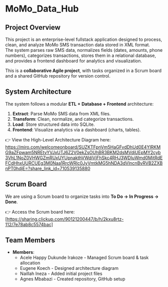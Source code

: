 # MoMo_Data_Hub

##  Project Overview

This project is an enterprise-level fullstack application designed to process, clean, and analyze MoMo SMS transaction data stored in XML format.  
The system parses raw SMS data, normalizes fields (dates, amounts, phone numbers), categorizes transactions, stores them in a relational database, and provides a frontend dashboard for analytics and visualization.

This is a **collaborative Agile project**, with tasks organized in a Scrum board and a shared GitHub repository for version control.


##  System Architecture

The system follows a modular **ETL + Database + Frontend** architecture:  
1. **Extract**: Parse MoMo SMS data from XML files.  
2. **Transform**: Clean, normalize, and categorize transactions.  
3. **Load**: Store structured data into SQLite.  
4. **Frontend**: Visualize analytics via a dashboard (charts, tables).  

👉 View the High-Level Architecture Diagram here: https://miro.com/welcomeonboard/SUZKTFpnVm5HaGFvdDhUd0E4YlRKMG9aZFpwam5NREtvYVJxUTJ6Z2V0ekZsOUhBR3BKM2dsMVdiUEpMY2cyb3VhL1NoZ0VHWGZmRUxUYUpnakthVWdiVjFhSkc4RHJ3WDluWmd0MitRdEFCdHhxUURCUEg3M0Naa1RrcWRlc0JyVmtkMG5hNDA3dVlncnBvRVB2ZXBnPT0hdjE=?share_link_id=710539135880


##  Scrum Board
We are using a Scrum board to organize tasks into **To Do → In Progress → Done**.  

👉 Access the Scrum board here: [https://sharing.clickup.com/90121200447/b/h/2kxu8rtz-112/7e78ab8c5574bac]


##  Team Members

- **Members**:  
  -  Acele Happy Dukunde Irakoze - Managed Scrum board & task allocation
  -  Eugene Koech - Designed architecture diagram
  -  Naillah Ineza - Added initial project files
  -  Agnes Mbabazi - Created repository, GitHub setup
